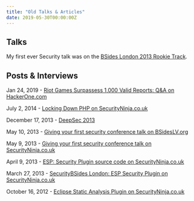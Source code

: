```yaml
---
title: "Old Talks & Articles"
date: 2019-05-30T00:00:00Z
---
```


## Talks

 My first ever Security talk was on the [BSides London 2013 Rookie Track](https://www.securitybsides.org.uk/April2013/rookies.html).	


## Posts & Interviews	

 Jan 24, 2019 - [Riot Games Surpassess 1,000 Valid Reports: Q&A on HackerOne.com](https://www.hackerone.com/blog/Riot-Games-Surpasses-1000-Valid-Reports-QA)	

 July 2, 2014 - [Locking Down PHP on SecurityNinja.co.uk](https://web.archive.org/web/20160103145211/https://www.securityninja.co.uk/application-security/locking-down-php/)	

 December 17, 2013 - [DeepSec 2013](https://web.archive.org/web/20160103145745/https://www.securityninja.co.uk/hacking/deepsec-2013/)	

 May 10, 2013 - [Giving your first security conference talk on BSidesLV.org](https://archive.bsideslv.org/2017/a-bsides-london-rookie-track-mentee-offers-tips-and-personal-insight-from-his-first-talk/index.html)	

 May 9, 2013 - [Giving your first security conference talk on SecurityNinja.co.uk](https://web.archive.org/web/20150403045833/http://www.securityninja.co.uk/ninja-news-and-updates/giving-your-first-security-conference-talk/)	

 April 9, 2013 - [ESP: Security Plugin source code on SecurityNinja.co.uk](https://web.archive.org/web/20160605083941/https://www.securityninja.co.uk/application-security/esp-security-plugin-source-code/)	

 March 27, 2013 - [SecurityBSides London: ESP Security Plugin on SecurityNinja.co.uk](https://web.archive.org/web/20160408051804/https://www.securityninja.co.uk/application-security/securitybsides-london-esp-security-plugin/)	

 October 16, 2012 - [Eclipse Static Analysis Plugin on SecurityNinja.co.uk	
](https://web.archive.org/web/20150416234441/http://www.securityninja.co.uk/application-security/eclipse-static-analysis-plugin/)
